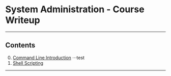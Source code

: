 # System Administration - Course Writeup

---------------
## Contents

0. [Command Line Introduction](./Command_Line_Introduction)
  ⋅⋅⋅test
1. [Shell Scripting](./Shell_Scripting)

---------------

